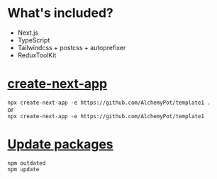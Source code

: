 # What's included?
- Next.js
- TypeScript
- Tailwindcss + postcss + autoprefixer
- ReduxToolKit

# [create-next-app](https://nextjs.org/docs/api-reference/create-next-app)
`npx create-next-app -e https://github.com/AlchemyPot/template1 .` <br/>
or <br/>
`npx create-next-app -e https://github.com/AlchemyPot/template1`

# [Update packages](https://docs.npmjs.com/cli/v8/commands/npm-update)
`npm outdated` <br/>
`npm update` <br/>

